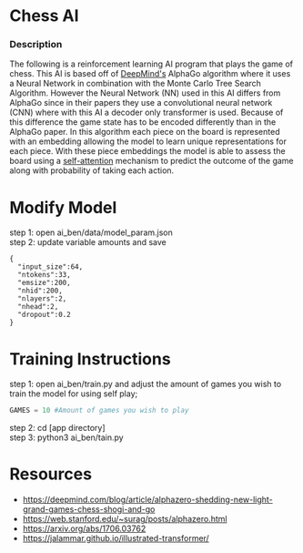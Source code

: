 # Chess AI

### Description
The following is a reinforcement learning AI program that plays the game of chess. This AI is based off of [DeepMind's](https://deepmind.com/) AlphaGo algorithm where it uses a Neural Network in combination with the Monte Carlo Tree Search Algorithm. However the Neural Network (NN) used in this AI differs from AlphaGo since in their papers they use a convolutional neural network (CNN) where with this AI a decoder only transformer is used. Because of this difference the game state has to be encoded differently than in the AlphaGo paper. In this algorithm each piece on the board is represented with an embedding allowing the model to learn unique representations for each piece. With these piece embeddings the model is able to assess the board using a [self-attention](https://arxiv.org/abs/1706.03762) mechanism to predict the outcome of the game along with probability of taking each action.

# Modify Model
step 1: open ai_ben/data/model_param.json <br>
step 2: update variable amounts and save

```
{
  "input_size":64,
  "ntokens":33,
  "emsize":200,
  "nhid":200,
  "nlayers":2,
  "nhead":2,
  "dropout":0.2
}
```

# Training Instructions
step 1: open ai_ben/train.py and adjust the amount of games you wish to train the model for using self play;

```python
GAMES = 10 #Amount of games you wish to play
```

step 2: cd [app directory] <br>
step 3: python3 ai_ben/tain.py

# Resources
* https://deepmind.com/blog/article/alphazero-shedding-new-light-grand-games-chess-shogi-and-go
* https://web.stanford.edu/~surag/posts/alphazero.html
* https://arxiv.org/abs/1706.03762
* https://jalammar.github.io/illustrated-transformer/
